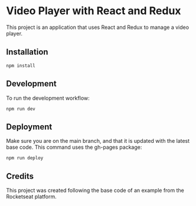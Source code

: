 # Video Player with React and Redux

This project is an application that uses React and Redux to manage a video player.


## Installation

```
npm install
```

## Development

To run the development workflow:

```
npm run dev
```


## Deployment

Make sure you are on the main branch, and that it is updated with the latest base code. This command uses the gh-pages package:

```
npm run deploy
```

## Credits

This project was created following the base code of an example from the Rocketseat platform.
